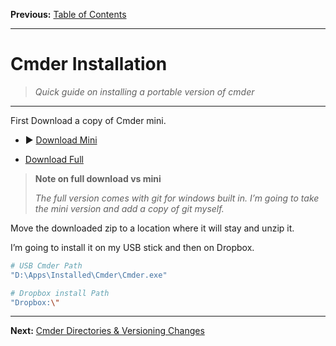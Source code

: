 **Previous:** [Table of Contents](README.md)

---

# Cmder Installation

> *Quick guide on installing a portable version of cmder*

---

First Download a copy of Cmder mini.

- ▶ [Download Mini](https://github.com/cmderdev/cmder/releases/download/v1.3.24/cmder_mini.zip)

- [Download Full](https://github.com/cmderdev/cmder/releases/download/v1.3.24/cmder.zip)

> **Note on full download vs mini** 
>
> *The full version comes with git for windows built in. I’m going to take the mini version and add a copy of git myself.*

Move the downloaded zip to a location where it will stay and unzip it. 

I’m going to install it on my USB stick and then on Dropbox.

```bash
# USB Cmder Path
"D:\Apps\Installed\Cmder\Cmder.exe"

# Dropbox install Path
"Dropbox:\"
```

---

**Next:** [Cmder Directories & Versioning Changes](02-directories-versioning.md)

